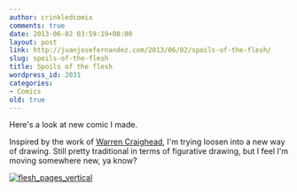 ```yaml
---
author: crinkledcomix
comments: true
date: 2013-06-02 03:59:19+00:00
layout: post
link: http://juanjosefernandez.com/2013/06/02/spoils-of-the-flesh/
slug: spoils-of-the-flesh
title: Spoils of the flesh
wordpress_id: 2031
categories:
- Comics
old: true
---
```


Here's a look at new comic I made.

Inspired by the work of [Warren Craighead](http://drawerdrawer.blogspot.com/), I'm trying loosen into a new way of drawing. Still pretty traditional in terms of figurative drawing, but I feel I'm moving somewhere new, ya know?

[![flesh_pages_vertical](http://fernandezjuanjose.files.wordpress.com/2013/06/flesh_pages_vertical.gif?w=313)](http://fernandezjuanjose.files.wordpress.com/2013/06/flesh_pages_vertical.gif)
